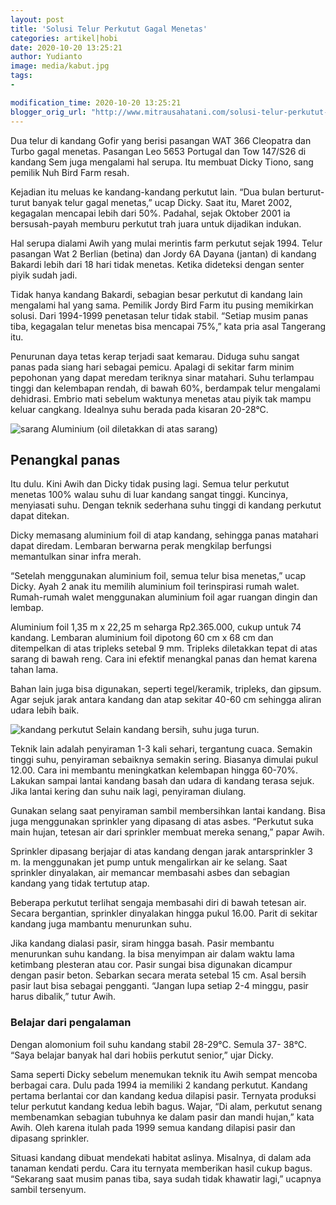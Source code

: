 ```yaml
---
layout: post
title: 'Solusi Telur Perkutut Gagal Menetas'
categories: artikel|hobi
date: 2020-10-20 13:25:21
author: Yudianto
image: media/kabut.jpg
tags:
- 

modification_time: 2020-10-20 13:25:21
blogger_orig_url: "http://www.mitrausahatani.com/solusi-telur-perkutut-gagal-menetas.html"
---
```


Dua telur di kandang Gofir yang berisi pasangan WAT 366 Cleopatra dan Turbo
gagal menetas. Pasangan Leo 5653 Portugal dan Tow 147/S26 di kandang Sem juga
mengalami hal serupa. Itu membuat Dicky Tiono, sang pemilik Nuh Bird Farm
resah.

Kejadian itu meluas ke kandang-kandang perkutut lain. “Dua bulan berturut-
turut banyak telur gagal menetas,” ucap Dicky. Saat itu, Maret 2002, kegagalan
mencapai lebih dari 50%. Padahal, sejak Oktober 2001 ia bersusah-payah memburu
perkutut trah juara untuk dijadikan indukan.

Hal serupa dialami Awih yang mulai merintis farm perkutut sejak 1994. Telur
pasangan Wat 2 Berlian (betina) dan Jordy 6A Dayana (jantan) di kandang
Bakardi lebih dari 18 hari tidak menetas. Ketika dideteksi dengan senter piyik
sudah jadi.

Tidak hanya kandang Bakardi, sebagian besar perkutut di kandang lain mengalami
hal yang sama. Pemilik Jordy Bird Farm itu pusing memikirkan solusi. Dari
1994-1999 penetasan telur tidak stabil. “Setiap musim panas tiba, kegagalan
telur menetas bisa mencapai 75%,” kata pria asal Tangerang itu.

Penurunan daya tetas kerap terjadi saat kemarau. Diduga suhu sangat panas pada
siang hari sebagai pemicu. Apalagi di sekitar farm minim pepohonan yang dapat
meredam teriknya sinar matahari. Suhu terlampau tinggi dan kelembapan rendah,
di bawah 60%, berdampak telur mengalami dehidrasi. Embrio mati sebelum
waktunya menetas atau piyik tak mampu keluar cangkang. Idealnya suhu berada
pada kisaran 20-28°C.

![sarang](https://1.bp.blogspot.com/-i6DRopWv4do/X47kVD08s9I/AAAAAAAABnc/bqi6aeROpdwMZ_Omkao8PnzbNqoVaS2rwCLcBGAsYHQ/s647/foil.jpg)
Aluminium (oil diletakkan di atas sarang)

## Penangkal panas

Itu dulu. Kini Awih dan Dicky tidak pusing lagi. Semua telur perkutut menetas
100% walau suhu di luar kandang sangat tinggi. Kuncinya, menyiasati suhu.
Dengan teknik sederhana suhu tinggi di kandang perkutut dapat ditekan.

Dicky memasang aluminium foil di atap kandang, sehingga panas matahari dapat
diredam. Lembaran berwarna perak mengkilap berfungsi memantulkan sinar infra
merah.

“Setelah menggunakan aluminium foil, semua telur bisa menetas,” ucap Dicky.
Ayah 2 anak itu memilih aluminium foil terinspirasi rumah walet. Rumah-rumah
walet menggunakan aluminium foil agar ruangan dingin dan lembap.

Aluminium foil 1,35 m x 22,25 m seharga Rp2.365.000, cukup untuk 74 kandang.
Lembaran aluminium foil dipotong 60 cm x 68 cm dan ditempelkan di atas
tripleks setebal 9 mm. Tripleks diletakkan tepat di atas sarang di bawah reng.
Cara ini efektif menangkal panas dan hemat karena tahan lama.

Bahan lain juga bisa digunakan, seperti tegel/keramik, tripleks, dan gipsum.
Agar sejuk jarak antara kandang dan atap sekitar 40-60 cm sehingga aliran
udara lebih baik.

![kandang
perkutut](https://1.bp.blogspot.com/-CaNswLUzoaQ/X47kVndk2fI/AAAAAAAABng/8woJBpAdAC4oHVA-6Q-XvMW14DrRMtBoACLcBGAsYHQ/s711/perkutut.jpg)
Selain kandang bersih, suhu juga turun.

Teknik lain adalah penyiraman 1-3 kali sehari, tergantung cuaca. Semakin
tinggi suhu, penyiraman sebaiknya semakin sering. Biasanya dimulai pukul
12.00. Cara ini membantu meningkatkan kelembapan hingga 60-70%. Lakukan sampai
lantai kandang basah dan udara di kandang terasa sejuk. Jika lantai kering dan
suhu naik lagi, penyiraman diulang.

Gunakan selang saat penyiraman sambil membersihkan lantai kandang. Bisa juga
menggunakan sprinkler yang dipasang di atas asbes. “Perkutut suka main hujan,
tetesan air dari sprinkler membuat mereka senang,” papar Awih.

Sprinkler dipasang berjajar di atas kandang dengan jarak antarsprinkler 3 m.
Ia menggunakan jet pump untuk mengalirkan air ke selang. Saat sprinkler
dinyalakan, air memancar membasahi asbes dan sebagian kandang yang tidak
tertutup atap.

Beberapa perkutut terlihat sengaja membasahi diri di bawah tetesan air. Secara
bergantian, sprinkler dinyalakan hingga pukul 16.00. Parit di sekitar kandang
juga mambantu menurunkan suhu.

Jika kandang dialasi pasir, siram hingga basah. Pasir membantu menurunkan suhu
kandang. Ia bisa menyimpan air dalam waktu lama ketimbang plesteran atau cor.
Pasir sungai bisa digunakan dicampur dengan pasir beton. Sebarkan secara
merata setebal 15 cm. Asal bersih pasir laut bisa sebagai pengganti. “Jangan
lupa setiap 2-4 minggu, pasir harus dibalik,” tutur Awih.

### Belajar dari pengalaman

Dengan alomonium foil suhu kandang stabil 28-29°C. Semula 37- 38°C. “Saya
belajar banyak hal dari hobiis perkutut senior,” ujar Dicky.

Sama seperti Dicky sebelum menemukan teknik itu Awih sempat mencoba berbagai
cara. Dulu pada 1994 ia memiliki 2 kandang perkutut. Kandang pertama berlantai
cor dan kandang kedua dilapisi pasir. Ternyata produksi telur perkutut kandang
kedua lebih bagus. Wajar, “Di alam, perkutut senang membenamkan sebagian
tubuhnya ke dalam pasir dan mandi hujan,” kata Awih. Oleh karena itulah pada
1999 semua kandang dilapisi pasir dan dipasang sprinkler.

Situasi kandang dibuat mendekati habitat aslinya. Misalnya, di dalam ada
tanaman kendati perdu. Cara itu ternyata memberikan hasil cukup bagus.
“Sekarang saat musim panas tiba, saya sudah tidak khawatir lagi,” ucapnya
sambil tersenyum.


